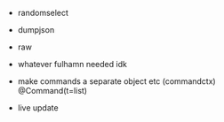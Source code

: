 - randomselect
- dumpjson
- raw
- whatever fulhamn needed idk

- make commands a separate object etc (commandctx) @Command(t=list)
- live update
